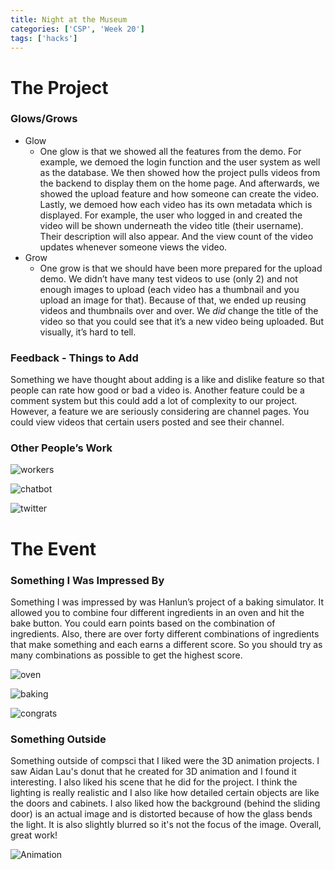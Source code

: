```yaml
---
title: Night at the Museum
categories: ['CSP', 'Week 20']
tags: ['hacks']
---
```


# The Project


### Glows/Grows



* Glow
    * One glow is that we showed all the features from the demo. For example, we demoed the login function and the user system as well as the database. We then showed how the project pulls videos from the backend to display them on the home page. And afterwards, we showed the upload feature and how someone can create the video. Lastly, we demoed how each video has its own metadata which is displayed. For example, the user who logged in and created the video will be shown underneath the video title (their username). Their description will also appear. And the view count of the video updates whenever someone views the video.
* Grow
    * One grow is that we should have been more prepared for the upload demo. We didn’t have many test videos to use (only 2) and not enough images to upload (each video has a thumbnail and you upload an image for that). Because of that, we ended up reusing videos and thumbnails over and over. We _did_ change the title of the video so that you could see that it’s a new video being uploaded. But visually, it’s hard to tell.


### Feedback - Things to Add

Something we have thought about adding is a like and dislike feature so that people can rate how good or bad a video is. Another feature could be a comment system but this could add a lot of complexity to our project. However, a feature we are seriously considering are channel pages. You could view videos that certain users posted and see their channel.


### Other People’s Work

![workers](images/workers.JPG)

![chatbot](images/chatbot.JPG)

![twitter](images/twitter.JPG)


# The Event


### Something I Was Impressed By

Something I was impressed by was Hanlun’s project of a baking simulator. It allowed you to combine four different ingredients in an oven and hit the bake button. You could earn points based on the combination of ingredients. Also, there are over forty different combinations of ingredients that make something and each earns a different score. So you should try as many combinations as possible to get the highest score.

![oven](images/oven.JPG)

![baking](images/baking.JPG)

![congrats](images/congrats.JPG)


### Something Outside

Something outside of compsci that I liked were the 3D animation projects. I saw Aidan Lau's donut that he created for 3D animation and I found it interesting. I also liked his scene that he did for the project. I think the lighting is really realistic and I also like how detailed certain objects are like the doors and cabinets. I also liked how the background (behind the sliding door) is an actual image and is distorted because of how the glass bends the light. It is also slightly blurred so it's not the focus of the image. Overall, great work!

![Animation](images/animation.jpg)
